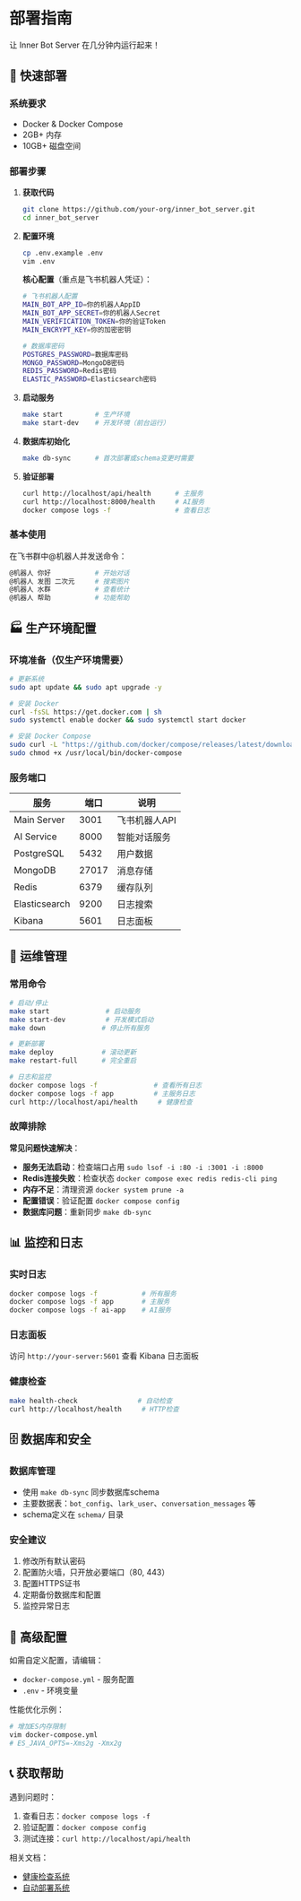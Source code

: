 # 部署指南

让 Inner Bot Server 在几分钟内运行起来！

## 🚀 快速部署

### 系统要求

- Docker & Docker Compose
- 2GB+ 内存
- 10GB+ 磁盘空间

### 部署步骤

1. **获取代码**

   ```bash
   git clone https://github.com/your-org/inner_bot_server.git
   cd inner_bot_server
   ```

2. **配置环境**

   ```bash
   cp .env.example .env
   vim .env
   ```

   **核心配置**（重点是飞书机器人凭证）：

   ```bash
   # 飞书机器人配置
   MAIN_BOT_APP_ID=你的机器人AppID
   MAIN_BOT_APP_SECRET=你的机器人Secret
   MAIN_VERIFICATION_TOKEN=你的验证Token
   MAIN_ENCRYPT_KEY=你的加密密钥

   # 数据库密码
   POSTGRES_PASSWORD=数据库密码
   MONGO_PASSWORD=MongoDB密码
   REDIS_PASSWORD=Redis密码
   ELASTIC_PASSWORD=Elasticsearch密码
   ```

3. **启动服务**

   ```bash
   make start        # 生产环境
   make start-dev    # 开发环境（前台运行）
   ```

4. **数据库初始化**

   ```bash
   make db-sync      # 首次部署或schema变更时需要
   ```

5. **验证部署**

   ```bash
   curl http://localhost/api/health      # 主服务
   curl http://localhost:8000/health     # AI服务
   docker compose logs -f                # 查看日志
   ```

### 基本使用

在飞书群中@机器人并发送命令：

```bash
@机器人 你好           # 开始对话
@机器人 发图 二次元     # 搜索图片
@机器人 水群           # 查看统计
@机器人 帮助           # 功能帮助
```

## 🏭 生产环境配置

### 环境准备（仅生产环境需要）

```bash
# 更新系统
sudo apt update && sudo apt upgrade -y

# 安装 Docker
curl -fsSL https://get.docker.com | sh
sudo systemctl enable docker && sudo systemctl start docker

# 安装 Docker Compose
sudo curl -L "https://github.com/docker/compose/releases/latest/download/docker-compose-$(uname -s)-$(uname -m)" -o /usr/local/bin/docker-compose
sudo chmod +x /usr/local/bin/docker-compose
```

### 服务端口

| 服务 | 端口 | 说明 |
|------|------|------|
| Main Server | 3001 | 飞书机器人API |
| AI Service | 8000 | 智能对话服务 |
| PostgreSQL | 5432 | 用户数据 |
| MongoDB | 27017 | 消息存储 |
| Redis | 6379 | 缓存队列 |
| Elasticsearch | 9200 | 日志搜索 |
| Kibana | 5601 | 日志面板 |

## 🔧 运维管理

### 常用命令

```bash
# 启动/停止
make start              # 启动服务
make start-dev          # 开发模式启动
make down              # 停止所有服务

# 更新部署
make deploy            # 滚动更新
make restart-full      # 完全重启

# 日志和监控
docker compose logs -f              # 查看所有日志
docker compose logs -f app          # 主服务日志
curl http://localhost/api/health     # 健康检查
```

### 故障排除

**常见问题快速解决**：

- **服务无法启动**：检查端口占用 `sudo lsof -i :80 -i :3001 -i :8000`
- **Redis连接失败**：检查状态 `docker compose exec redis redis-cli ping`
- **内存不足**：清理资源 `docker system prune -a`
- **配置错误**：验证配置 `docker compose config`
- **数据库问题**：重新同步 `make db-sync`

## 📊 监控和日志

### 实时日志

```bash
docker compose logs -f           # 所有服务
docker compose logs -f app       # 主服务
docker compose logs -f ai-app    # AI服务
```

### 日志面板

访问 `http://your-server:5601` 查看 Kibana 日志面板

### 健康检查

```bash
make health-check               # 自动检查
curl http://localhost/health     # HTTP检查
```

## 🗄️ 数据库和安全

### 数据库管理

- 使用 `make db-sync` 同步数据库schema
- 主要数据表：`bot_config`、`lark_user`、`conversation_messages` 等
- schema定义在 `schema/` 目录

### 安全建议

1. 修改所有默认密码
2. 配置防火墙，只开放必要端口（80, 443）
3. 配置HTTPS证书
4. 定期备份数据库和配置
5. 监控异常日志

## 🚀 高级配置

如需自定义配置，请编辑：

- `docker-compose.yml` - 服务配置
- `.env` - 环境变量

性能优化示例：

```bash
# 增加ES内存限制
vim docker-compose.yml
# ES_JAVA_OPTS=-Xms2g -Xmx2g
```

## 📞 获取帮助

遇到问题时：

1. 查看日志：`docker compose logs -f`
2. 验证配置：`docker compose config`
3. 测试连接：`curl http://localhost/api/health`

相关文档：

- [健康检查系统](health_check.md)
- [自动部署系统](auto_deploy.md)
